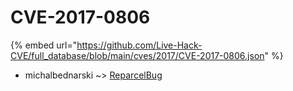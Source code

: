 # CVE-2017-0806
{% embed url="https://github.com/Live-Hack-CVE/full_database/blob/main/cves/2017/CVE-2017-0806.json" %}

* michalbednarski ~> [ReparcelBug](https://www.alice-snow.ru/2017/database/cve-2017-0806/reparcelbug-michalbednarski)